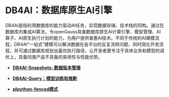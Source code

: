 # DB4AI：数据库原生AI引擎<a name="ZH-CN_TOPIC_0000001102506722"></a>

DB4AI是指利用数据库的能力驱动AI任务，实现数据存储、技术栈的同构。通过在数据库内集成AI算法，令openGauss具备数据库原生AI计算引擎、模型管理、AI算子、AI原生执行计划的能力，为用户提供普惠AI技术。不同于传统的AI建模流程，DB4AI“一站式”建模可以解决数据在各平台的反复流转问题，同时简化开发流程，并可通过数据库规划出最优执行路径，让开发者更专注于具体业务和模型的调优上，具备同类产品不具备的易用性与性能优势。

-   **[DB4AI-Snapshots: 数据版本管理](DB4AI-Snapshots-数据版本管理.md)**  

-   **[DB4AI-Query：模型训练和推断](DB4AI-Query-模型训练和推断.md)**  

-   **[plpython-fenced模式](plpython-fenced模式.md)**  


